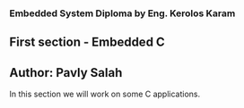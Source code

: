 ### Embedded System Diploma by Eng. Kerolos Karam
## First section - Embedded C

## Author: Pavly Salah

In this section we will work on some C applications.

